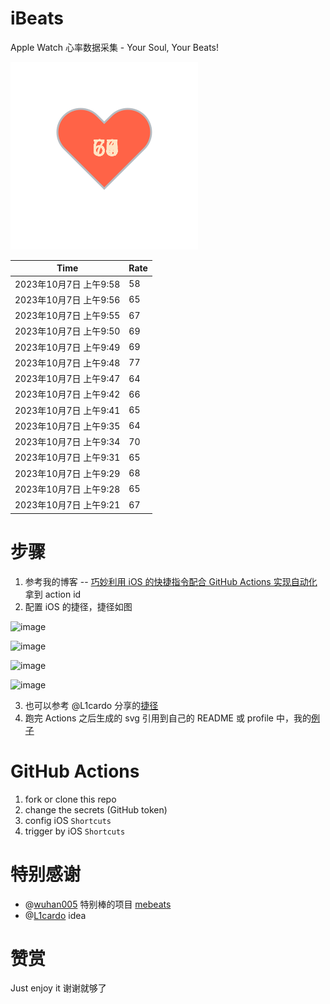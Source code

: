 # iBeats
Apple Watch 心率数据采集 - Your Soul, Your Beats!

![](./files/heart.svg)

<!--START_SECTION:my_heart_rate-->
| Time | Rate | 
 | ---- | ---- | 
| 2023年10月7日 上午9:58 | 58 |
| 2023年10月7日 上午9:56 | 65 |
| 2023年10月7日 上午9:55 | 67 |
| 2023年10月7日 上午9:50 | 69 |
| 2023年10月7日 上午9:49 | 69 |
| 2023年10月7日 上午9:48 | 77 |
| 2023年10月7日 上午9:47 | 64 |
| 2023年10月7日 上午9:42 | 66 |
| 2023年10月7日 上午9:41 | 65 |
| 2023年10月7日 上午9:35 | 64 |
| 2023年10月7日 上午9:34 | 70 |
| 2023年10月7日 上午9:31 | 65 |
| 2023年10月7日 上午9:29 | 68 |
| 2023年10月7日 上午9:28 | 65 |
| 2023年10月7日 上午9:21 | 67 |

<!--END_SECTION:my_heart_rate-->

# 步骤
1. 参考我的博客 -- [巧妙利用 iOS 的快捷指令配合 GitHub Actions 实现自动化](https://github.com/yihong0618/gitblog/issues/198) 拿到 action id
2. 配置 iOS 的捷径，捷径如图

![image](https://user-images.githubusercontent.com/15976103/122154218-0db0b480-ce97-11eb-93bb-5aec07c558dc.png)

![image](https://user-images.githubusercontent.com/15976103/122154236-186b4980-ce97-11eb-8e4b-70551a0391ae.png)

![image](https://user-images.githubusercontent.com/15976103/122154268-2d47dd00-ce97-11eb-902e-3acf292265a9.png)

![image](https://user-images.githubusercontent.com/15976103/122174055-fa144680-ceb4-11eb-9be2-3eb83cd516f7.png)

3. 也可以参考 @L1cardo 分享的[捷径](https://www.icloud.com/shortcuts/6ab6047b459c41ad822ad6b94b1c03d4)
4. 跑完 Actions 之后生成的 svg 引用到自己的 README 或 profile 中，我的[例子](https://github.com/yihong0618) 

# GitHub Actions

1. fork or clone this repo
2. change the secrets (GitHub token)
3. config iOS `Shortcuts` 
4. trigger by iOS `Shortcuts`

# 特别感谢
- @[wuhan005](https://github.com/wuhan005) 特别棒的项目 [mebeats](https://github.com/wuhan005/mebeats)
- @[L1cardo](https://github.com/L1cardo) idea

# 赞赏
Just enjoy it
谢谢就够了
